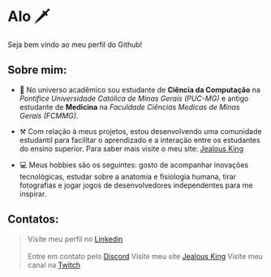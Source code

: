 # Alo 🗡️

Seja bem vindo ao meu perfil do Github!

## Sobre mim:

* 📘 No universo acadêmico sou estudante de **Ciência da Computação** na *Pontífice Universidade Católica de Minas Gerais (PUC-MG)* e antigo estudante de **Medicina** na *Faculdade Ciências Medicas de Minas Gerais (FCMMG)*.

* ⚒️ Com relação à meus projetos, estou desenvolvendo uma comunidade estudantil para facilitar o aprendizado e a interação entre os estudantes do ensino superior. Para saber mais visite o meu site: [Jealous King](https://jealousking.com.br)

* 💻 Meus hobbies são os seguintes: gosto de acompanhar inovações tecnológicas, estudar sobre a anatomia e fisiologia humana, tirar fotografias e jogar jogos de desenvolvedores independentes para me inspirar.

## Contatos:

> Visite meu perfil no [Linkedin](www.linkedin.com/in/fernandocsdm) <br><br>
Entre em contato pelo [Discord](https://discord.gg/tCyX2AG8AM)
Visite meu site [Jealous King](https://jealousking.com.br/contato)
Visite meu canal na [Twitch](https://www.twitch.tv/knight_csm)
